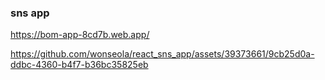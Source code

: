 
<h3> sns app </h3>

https://bom-app-8cd7b.web.app/



https://github.com/wonseola/react_sns_app/assets/39373661/9cb25d0a-ddbc-4360-b4f7-b36bc35825eb


